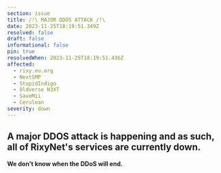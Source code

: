 ```yaml
---
section: issue
title: /!\ MAJOR DDOS ATTACK /!\
date: 2023-11-25T18:19:51.349Z
resolved: false
draft: false
informational: false
pin: true
resolvedWhen: 2023-11-25T18:19:51.436Z
affected:
  - rixy.eu.org
  - NextSMP
  - StupidIndigo
  - Oldverse N3XT
  - SaveMii
  - Cerulean
severity: down
---
```

## A major DDOS attack is happening and as such, all of RixyNet's services are currently down.

**We don't know when the DDoS will end.**